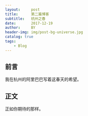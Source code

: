 ```yaml
---
layout:     post
title:      第二篇博客
subtitle:   杭州之春
date:       2017-12-19
author:     BY
header-img: img/post-bg-universe.jpg
catalog: true
tags:
    - Blog
---
```



## 前言

我在杭州的阿里巴巴写着这春天的希望。

## 正文

正如你期待的那样。

